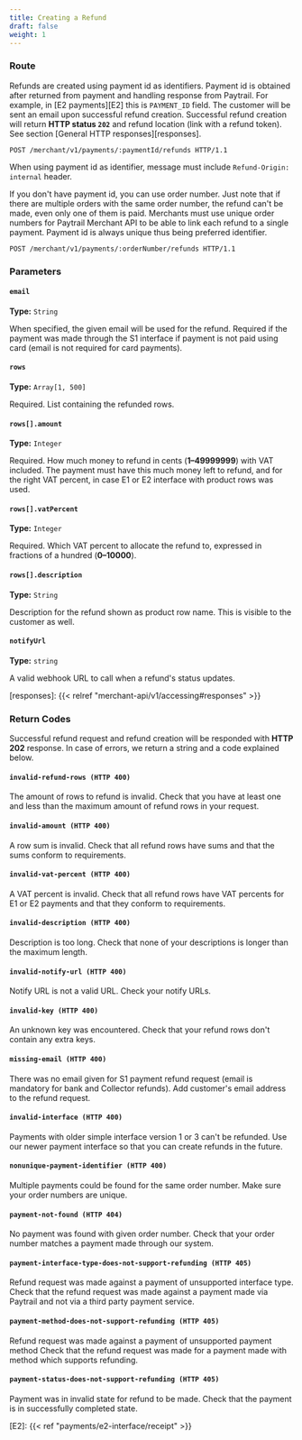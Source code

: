 ```yaml
---
title: Creating a Refund
draft: false
weight: 1
---
```


### Route

Refunds are created using payment id as identifiers. Payment id is obtained after returned from payment and handling response from Paytrail. For example, in [E2 payments][E2] this is `PAYMENT_ID` field. The customer will be sent an email upon successful refund creation. Successful refund creation will return **HTTP status `202`** and refund location (link with a refund token). See section [General HTTP responses][responses].

```http
POST /merchant/v1/payments/:paymentId/refunds HTTP/1.1
```
When using payment id as identifier, message must include `Refund-Origin: internal` header.

If you don't have payment id, you can use order number. Just note that if there are multiple orders with the same order number, the refund can't be made, even only one of them is paid. Merchants must use unique order numbers for Paytrail Merchant API to be able to link each refund to a single payment. Payment id is always unique thus being preferred identifier.


```http
POST /merchant/v1/payments/:orderNumber/refunds HTTP/1.1
```

### Parameters

#### `email`
**Type:** `String`

When specified, the given email will be used for the refund. Required if the payment was made through the S1 interface if payment is not paid using card (email is not required for card payments).

#### `rows`
**Type:** `Array[1, 500]`

Required. List containing the refunded rows.

#### `rows[].amount`
**Type:** `Integer`

Required. How much money to refund in cents (**1–49999999**) with VAT included. The payment must have this much money left to refund, and for the right VAT percent, in case E1 or E2 interface with product rows was used.

#### `rows[].vatPercent`
**Type:** `Integer`

Required. Which VAT percent to allocate the refund to, expressed in fractions of a hundred (**0–10000**).

#### `rows[].description`
**Type:** `String`

Description for the refund shown as product row name. This is visible to the customer as well.

#### `notifyUrl`
**Type:** `string`

A valid webhook URL to call when a refund's status updates.

[responses]: {{< relref "merchant-api/v1/accessing#responses" >}}

### Return Codes

Successful refund request and refund creation will be responded with **HTTP 202** response. In case of errors, we return a string and a code explained below.

#### `invalid-refund-rows (HTTP 400)`
The amount of rows to refund is invalid. Check that you have at least one and less than the maximum amount of refund rows in your request.

#### `invalid-amount (HTTP 400)`
A row sum is invalid. Check that all refund rows have sums and that the sums conform to requirements.

#### `invalid-vat-percent (HTTP 400)`
A VAT percent is invalid. Check that all refund rows have VAT percents for E1 or E2 payments and that they conform to requirements.

#### `invalid-description (HTTP 400)`
Description is too long. Check that none of your descriptions is longer than the maximum length.

#### `invalid-notify-url (HTTP 400)`
Notify URL is not a valid URL. Check your notify URLs.

#### `invalid-key (HTTP 400)`
An unknown key was encountered. Check that your refund rows don't contain any extra keys.

#### `missing-email (HTTP 400)`
There was no email given for S1 payment refund request (email is mandatory for bank and Collector refunds). Add customer's email address to the refund request.

#### `invalid-interface (HTTP 400)`
Payments with older simple interface version 1 or 3 can't be refunded. Use our newer payment interface so that you can create refunds in the future.

#### `nonunique-payment-identifier (HTTP 400)`
Multiple payments could be found for the same order number. Make sure your order numbers are unique.

#### `payment-not-found (HTTP 404)`
No payment was found with given order number. Check that your order number matches a payment made through our system.

#### `payment-interface-type-does-not-support-refunding (HTTP 405)`
Refund request was made against a payment of unsupported interface type. Check that the refund request was made against a payment made via Paytrail and not via a third party payment service.

#### `payment-method-does-not-support-refunding (HTTP 405)`
Refund request was made against a payment of unsupported payment method Check that the refund request was made for a payment made with method which supports refunding.

#### `payment-status-does-not-support-refunding (HTTP 405)`
Payment was in invalid state for refund to be made. Check that the payment is in successfully completed state.

[E2]: {{< ref "payments/e2-interface/receipt" >}}
